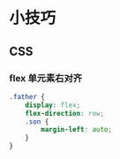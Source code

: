 # 小技巧

## CSS

### flex 单元素右对齐

```scss
.father {
    display: flex;
    flex-direction: row;
    .son {
        margin-left: auto;
    }
}
```

